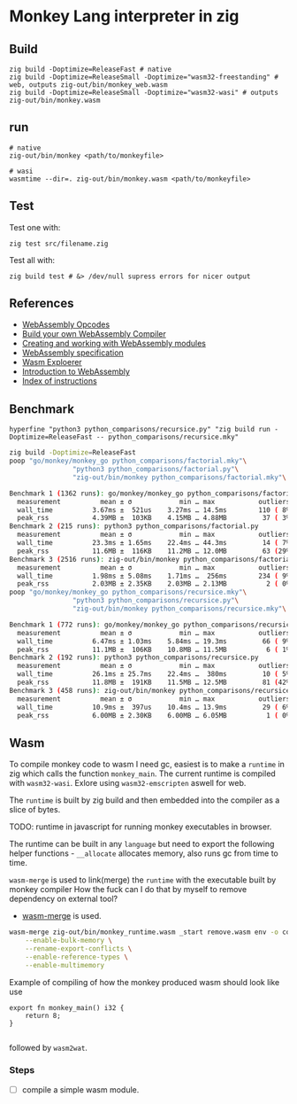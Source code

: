 # Monkey Lang interpreter in zig

## Build

```
zig build -Doptimize=ReleaseFast # native
zig build -Doptimize=ReleaseSmall -Doptimize="wasm32-freestanding" # web, outputs zig-out/bin/monkey_web.wasm
zig build -Doptimize=ReleaseSmall -Doptimize="wasm32-wasi" # outputs zig-out/bin/monkey.wasm
```

## run

```{sh}
# native
zig-out/bin/monkey <path/to/monkeyfile>

# wasi
wasmtime --dir=. zig-out/bin/monkey.wasm <path/to/monkeyfile>
```

## Test

Test one with:
```
zig test src/filename.zig
```

Test all with:
```
zig build test # &> /dev/null supress errors for nicer output
```

## References 

- [WebAssembly Opcodes](https://pengowray.github.io/wasm-ops/)
- [Build your own WebAssembly Compiler](https://blog.scottlogic.com/2019/05/17/webassembly-compiler.html)
- [Creating and working with WebAssembly modules](https://hacks.mozilla.org/2017/02/creating-and-working-with-webassembly-modules/)
- [WebAssembly specification](https://webassembly.github.io/spec/core/index.html)
- [Wasm Exploerer](https://mbebenita.github.io/WasmExplorer/)
- [Introduction to WebAssembly](https://rsms.me/wasm-intro)
- [Index of instructions](https://webassembly.github.io/spec/core/appendix/index-instructions.html)

## Benchmark

```
hyperfine "python3 python_comparisons/recursice.py" "zig build run -Doptimize=ReleaseFast -- python_comparisons/recursice.mky"
```



```sh
zig build -Doptimize=ReleaseFast 
poop "go/monkey/monkey_go python_comparisons/factorial.mky"\
                "python3 python_comparisons/factorial.py"\
                "zig-out/bin/monkey python_comparisons/factorial.mky"\

Benchmark 1 (1362 runs): go/monkey/monkey_go python_comparisons/factorial.mky
  measurement          mean ± σ            min … max           outliers         delta
  wall_time          3.67ms ±  521us    3.27ms … 14.5ms        110 ( 8%)        0%
  peak_rss           4.39MB ±  103KB    4.15MB … 4.88MB         37 ( 3%)        0%
Benchmark 2 (215 runs): python3 python_comparisons/factorial.py
  measurement          mean ± σ            min … max           outliers         delta
  wall_time          23.3ms ± 1.65ms    22.4ms … 44.3ms         14 ( 7%)        💩+535.8% ±  3.0%
  peak_rss           11.6MB ±  116KB    11.2MB … 12.0MB         63 (29%)        💩+164.1% ±  0.3%
Benchmark 3 (2516 runs): zig-out/bin/monkey python_comparisons/factorial.mky
  measurement          mean ± σ            min … max           outliers         delta
  wall_time          1.98ms ± 5.08ms    1.71ms …  256ms        234 ( 9%)        ⚡- 45.9% ±  7.4%
  peak_rss           2.03MB ± 2.35KB    2.03MB … 2.13MB          2 ( 0%)        ⚡- 53.7% ±  0.1%
poop "go/monkey/monkey_go python_comparisons/recursice.mky"\
                "python3 python_comparisons/recursice.py"\
                "zig-out/bin/monkey python_comparisons/recursice.mky"\

Benchmark 1 (772 runs): go/monkey/monkey_go python_comparisons/recursice.mky
  measurement          mean ± σ            min … max           outliers         delta
  wall_time          6.47ms ± 1.03ms    5.84ms … 19.3ms         66 ( 9%)        0%
  peak_rss           11.1MB ±  106KB    10.8MB … 11.5MB          6 ( 1%)        0%
Benchmark 2 (192 runs): python3 python_comparisons/recursice.py
  measurement          mean ± σ            min … max           outliers         delta
  wall_time          26.1ms ± 25.7ms    22.4ms …  380ms         10 ( 5%)        💩+303.0% ± 28.1%
  peak_rss           11.8MB ±  191KB    11.5MB … 12.5MB         81 (42%)        💩+  6.5% ±  0.2%
Benchmark 3 (458 runs): zig-out/bin/monkey python_comparisons/recursice.mky
  measurement          mean ± σ            min … max           outliers         delta
  wall_time          10.9ms ±  397us    10.4ms … 13.9ms         29 ( 6%)        💩+ 68.9% ±  1.5%
  peak_rss           6.00MB ± 2.30KB    6.00MB … 6.05MB          1 ( 0%)        ⚡- 45.8% ±  0.1%
```
## Wasm

To compile monkey code to wasm I need gc, easiest is to make a `runtime` in zig 
which calls the function `monkey_main`. The current runtime is compiled with `wasm32-wasi`. 
Exlore using `wasm32-emscripten` aswell for web.

The `runtime` is built by zig build and then embedded into the compiler as a slice of bytes.

TODO: runtime in javascript for running monkey executables in browser.

The runtime can be built in any `language` but need to export the following helper functions
    - `__allocate` allocates memory, also runs gc from time to time.

`wasm-merge` is used to link(merge) the `runtime` with the executable built by monkey compiler 
How the fuck can I do that by myself to remove dependency on external tool?

- [wasm-merge](https://github.com/WebAssembly/binaryen/blob/c2b7a042890cf48bbd5ca08d0a28ba510d99dedb/src/tools/wasm-merge.cpp#L4) is used.

```sh
wasm-merge zig-out/bin/monkey_runtime.wasm _start remove.wasm env -o combined.wasm \
    --enable-bulk-memory \
    --rename-export-conflicts \
    --enable-reference-types \
    --enable-multimemory
```

Example of compiling of how the monkey produced wasm should look like use 
```zig
export fn monkey_main() i32 {
    return 8;
}
```

```sh
```

followed by `wasm2wat`.

### Steps 
    
-[ ] compile a simple wasm module.

